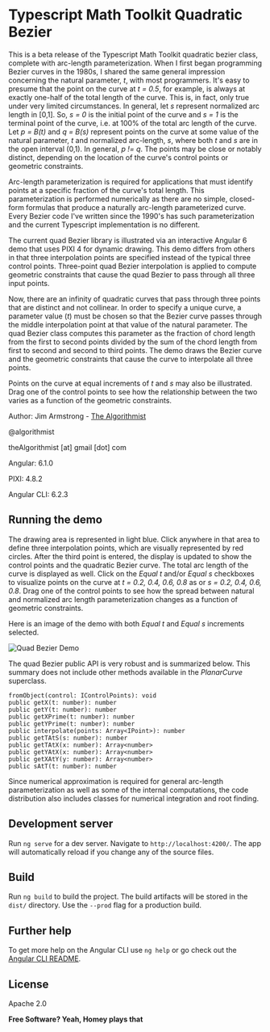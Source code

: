 # Typescript Math Toolkit Quadratic Bezier

This is a beta release of the Typescript Math Toolkit quadratic bezier class, complete with arc-length parameterization.  When I first began programming Bezier curves in the 1980s, I shared the same general impression concerning the natural parameter, _t_, with most programmers.  It's easy to presume that the point on the curve at _t = 0.5_, for example, is always at exactly one-half of the total length of the curve.  This is, in fact, only true under very limited circumstances.  In general, let _s_ represent normalized arc length in [0,1].  So, _s = 0_ is the initial point of the curve and _s = 1_ is the terminal point of the curve, i.e. at 100% of the total arc length of the curve.  Let _p = B(t)_ and _q = B(s)_ represent points on the curve at some value of the natural parameter, _t_ and normalized arc-length, _s_, where both _t_ and _s_ are in the open interval (0,1).  In general, _p != q_.  The points may be close or notably distinct, depending on the location of the curve's control points or geometric constraints.  

Arc-length parameterization is required for applications that must identify points at a specific fraction of the curve's total length.  This parameterization is performed numerically as there are no simple, closed-form formulas that produce a naturally arc-length parameterized curve.  Every Bezier code I've written since the 1990's has such parameterization and the current Typescript implementation is no different.  

The current quad Bezier library is illustrated via an interactive Angular 6 demo that uses PIXI 4 for dynamic drawing.  This demo differs from others in that three interpolation points are specified instead of the typical three control points.  Three-point quad Bezier interpolation is applied to compute geometric constraints that cause the quad Bezier to pass through all three input points.

Now, there are an infinity of quadratic curves that pass through three points that are distinct and not collinear.  In order to specify a unique curve, a parameter value (_t_) must be chosen so that the Bezier curve passes through the middle interpolation point at that value of the natural parameter.  The quad Bezier class computes this parameter as the fraction of chord length from the first to second points divided by the sum of the chord length from first to second and second to third points.  The demo draws the Bezier curve and the geometric constraints that cause the curve to interpolate all three points.

Points on the curve at equal increments of _t_ and _s_ may also be illustrated.  Drag one of the control points to see how the relationship between the two varies as a function of the geometric constraints.


Author:  Jim Armstrong - [The Algorithmist]

@algorithmist

theAlgorithmist [at] gmail [dot] com

Angular: 6.1.0

PIXI: 4.8.2

Angular CLI: 6.2.3

## Running the demo

The drawing area is represented in light blue.  Click anywhere in that area to define three interpolation points, which are visually represented by red circles.  After the third point is entered, the display is updated to show the control points and the quadratic Bezier curve.  The total arc length of the curve is displayed as well.  Click on the _Equal t_ and/or _Equal s_ checkboxes to visualize points on the curve at _t = 0.2, 0.4, 0.6, 0.8_ as or _s = 0.2, 0.4, 0.6, 0.8_.  Drag one of the control points to see how the spread between natural and normalized arc length parameterization changes as a function of geometric constraints.

Here is an image of the demo with both _Equal t_ and _Equal s_ increments selected.

![Quad Bezier Demo]('quad1.png')

The quad Bezier public API is very robust and is summarized below.  This summary does not include other methods available in the _PlanarCurve_ superclass.


```
fromObject(control: IControlPoints): void
public getX(t: number): number
public getY(t: number): number
public getXPrime(t: number): number
public getYPrime(t: number): number
public interpolate(points: Array<IPoint>): number
public getTAtS(s: number): number
public getTAtX(x: number): Array<number>
public getYAtX(x: number): Array<number>
public getXAtY(y: number): Array<number>
public sAtT(t: number): number
```

Since numerical approximation is required for general arc-length parameterization as well as some of the internal computations, the code distribution also includes classes for numerical integration and root finding.


## Development server

Run `ng serve` for a dev server. Navigate to `http://localhost:4200/`. The app will automatically reload if you change any of the source files.


## Build

Run `ng build` to build the project. The build artifacts will be stored in the `dist/` directory. Use the `--prod` flag for a production build.


## Further help

To get more help on the Angular CLI use `ng help` or go check out the [Angular CLI README](https://github.com/angular/angular-cli/blob/master/README.md).


License
----

Apache 2.0

**Free Software? Yeah, Homey plays that**

[//]: # (kudos http://stackoverflow.com/questions/4823468/store-comments-in-markdown-syntax)

[The Algorithmist]: <http://algorithmist.net>
